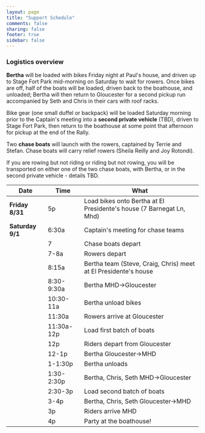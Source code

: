 ```yaml
---
layout: page
title: "Support Schedule"
comments: false
sharing: false
footer: true
sidebar: false
---
```


### Logistics overview

**Bertha** will be loaded with bikes Friday night at Paul's house, and driven up to Stage Fort Park mid-morning on Saturday to wait for rowers. Once bikes are off, half of the boats will be loaded, driven back to the boathouse, and unloaded; Bertha will then return to Gloucester for a second pickup run accompanied by Seth and Chris in their cars with roof racks.

Bike gear (one small duffel or backpack) will be loaded Saturday morning prior to the Captain's meeting into a **second private vehicle** (TBD), driven to Stage Fort Park, then return to the boathouse at some point that afternoon for pickup at the end of the Rally.

Two **chase boats** will launch with the rowers, captained by Terrie and Stefan. Chase boats will carry relief rowers (Sheila Reilly and Joy Rotondi).

If you are rowing but not riding or riding but not rowing, you will be transported on either one of the two chase boats, with Bertha, or in the second private vehicle - details TBD.

Date		|Time		| What
------------|-----------|-----
**Friday 8/31** |5p 		| Load bikes onto Bertha at El Presidente's house  (7 Barnegat Ln, Mhd)
**Saturday 9/1**|6:30a		| Captain's meeting for chase teams 
			|7			| Chase boats depart
			|7-8a		| Rowers depart
			|8:15a		| Bertha team (Steve, Craig, Chris) meet at El Presidente's house
			|8:30-9:30a		| Bertha MHD->Gloucester
			|10:30-11a	| Bertha unload bikes
			|11:30a		| Rowers arrive at Gloucester
			|11:30a-12p | Load first batch of boats
			|12p		| Riders depart from Gloucester
			|12-1p		| Bertha Gloucester->MHD
			|1-1:30p	| Bertha unloads
			|1:30-2:30p	| Bertha, Chris, Seth MHD->Gloucester
			|2:30-3p	| Load second batch of boats
			|3-4p		| Bertha, Chris, Seth Gloucester->MHD
			|3p			| Riders arrive MHD
			|4p			| Party at the boathouse!